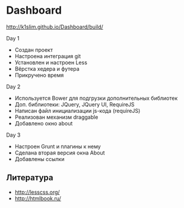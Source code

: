 # Dashboard

http://k1slim.github.io/Dashboard/build/

Day 1
* Создан проект
* Настроена интеграция git
* Установлен и настроен Less
* Вёрстка хедера и футера
* Прикручено время

Day 2
* Используется Bower для подгрузки дополнительных библиотек
* Доп. библиотеки: JQuery, JQuery UI, RequireJS
* Написан файл инициализации js-кода (requireJS)
* Реализован механизм draggable
* Добавлено окно about

Day 3
* Настроен Grunt и плагины к нему
* Сделана вторая версия окна About
* Добавлены ссылки


## Литература
* http://lesscss.org/
* http://htmlbook.ru/
